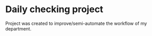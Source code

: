 # Daily checking project

Project was created to improve/semi-automate the workflow of my department.
